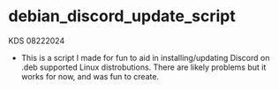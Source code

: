 # debian_discord_update_script
KDS 08222024
- This is a script I made for fun to aid in installing/updating Discord on .deb supported Linux distrobutions. There are likely problems but it works for now, and was fun to create.
